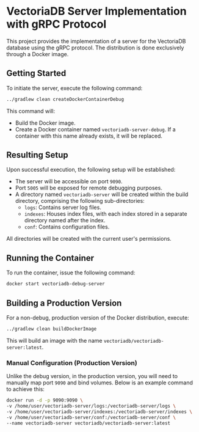 # VectoriaDB Server Implementation with gRPC Protocol

This project provides the implementation of a server for the VectoriaDB database using the gRPC protocol. 
The distribution is done exclusively through a Docker image.

## Getting Started

To initiate the server, execute the following command:

```bash
../gradlew clean createDockerContainerDebug
```

This command will:

- Build the Docker image.
- Create a Docker container named `vectoriadb-server-debug`. If a container with this name already exists, it will be replaced.

## Resulting Setup

Upon successful execution, the following setup will be established:

- The server will be accessible on port `9090`.
- Port `5005` will be exposed for remote debugging purposes.
- A directory named `vectoriadb-server` will be created within the build directory, comprising the following sub-directories:
    - `logs`: Contains server log files.
    - `indexes`: Houses index files, with each index stored in a separate directory named after the index.
    - `conf`: Contains configuration files.

All directories will be created with the current user's permissions.

## Running the Container

To run the container, issue the following command:

```bash
docker start vectoriadb-debug-server
```

## Building a Production Version

For a non-debug, production version of the Docker distribution, execute:

```bash
../gradlew clean buildDockerImage
```

This will build an image with the name `vectoriadb/vectoriadb-server:latest`.

### Manual Configuration (Production Version)

Unlike the debug version, in the production version, you will need to manually map port `9090` and bind volumes.
Below is an example command to achieve this:

```bash
docker run -d -p 9090:9090 \
-v /home/user/vectoriadb-server/logs:/vectoriadb-server/logs \
-v /home/user/vectoriadb-server/indexes:/vectoriadb-server/indexes \
-v /home/user/vectoriadb-server/conf:/vectoriadb-server/conf \
--name vectoriadb-server vectoriadb/vectoriadb-server:latest
```
